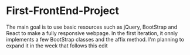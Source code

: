 # First-FrontEnd-Project

The main goal is to use basic resources such as jQuery, BootStrap and React to make a fully responsive webpage. In the first iteration,
it onnly implements a few BootStrap classes and the affix method. I'm planning to expand it in the week that follows this edit
